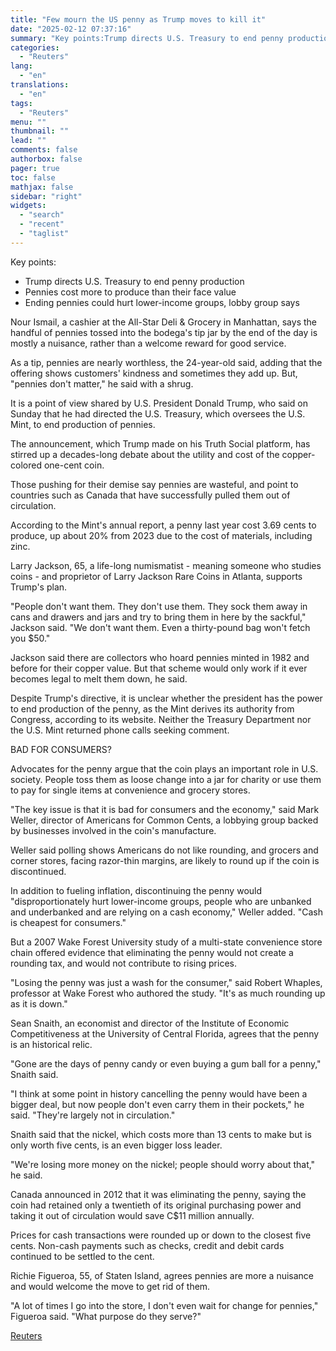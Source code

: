 ```yaml
---
title: "Few mourn the US penny as Trump moves to kill it"
date: "2025-02-12 07:37:16"
summary: "Key points:Trump directs U.S. Treasury to end penny productionPennies cost more to produce than their face valueEnding pennies could hurt lower-income groups, lobby group says Nour Ismail, a cashier at the All-Star Deli &amp; Grocery in Manhattan, says the handful of pennies tossed into the bodega's tip jar by the..."
categories:
  - "Reuters"
lang:
  - "en"
translations:
  - "en"
tags:
  - "Reuters"
menu: ""
thumbnail: ""
lead: ""
comments: false
authorbox: false
pager: true
toc: false
mathjax: false
sidebar: "right"
widgets:
  - "search"
  - "recent"
  - "taglist"
---
```


Key points:

* Trump directs U.S. Treasury to end penny production
* Pennies cost more to produce than their face value
* Ending pennies could hurt lower-income groups, lobby group says

Nour Ismail, a cashier at the All-Star Deli & Grocery in Manhattan, says the handful of pennies tossed into the bodega's tip jar by the end of the day is mostly a nuisance, rather than a welcome reward for good service.

As a tip, pennies are nearly worthless, the 24-year-old said, adding that the offering shows customers' kindness and sometimes they add up. But, "pennies don't matter," he said with a shrug.

It is a point of view shared by U.S. President Donald Trump, who said on Sunday that he had directed the U.S. Treasury, which oversees the U.S. Mint, to end production of pennies.

The announcement, which Trump made on his Truth Social platform, has stirred up a decades-long debate about the utility and cost of the copper-colored one-cent coin.

Those pushing for their demise say pennies are wasteful, and point to countries such as Canada that have successfully pulled them out of circulation.

According to the Mint's annual report, a penny last year cost 3.69 cents to produce, up about 20% from 2023 due to the cost of materials, including zinc.

Larry Jackson, 65, a life-long numismatist - meaning someone who studies coins - and proprietor of Larry Jackson Rare Coins in Atlanta, supports Trump's plan.

"People don't want them. They don't use them. They sock them away in cans and drawers and jars and try to bring them in here by the sackful," Jackson said. "We don't want them. Even a thirty-pound bag won't fetch you $50."

Jackson said there are collectors who hoard pennies minted in 1982 and before for their copper value. But that scheme would only work if it ever becomes legal to melt them down, he said.

Despite Trump's directive, it is unclear whether the president has the power to end production of the penny, as the Mint derives its authority from Congress, according to its website. Neither the Treasury Department nor the U.S. Mint returned phone calls seeking comment.

BAD FOR CONSUMERS?

Advocates for the penny argue that the coin plays an important role in U.S. society. People toss them as loose change into a jar for charity or use them to pay for single items at convenience and grocery stores.

"The key issue is that it is bad for consumers and the economy," said Mark Weller, director of Americans for Common Cents, a lobbying group backed by businesses involved in the coin's manufacture.

Weller said polling shows Americans do not like rounding, and grocers and corner stores, facing razor-thin margins, are likely to round up if the coin is discontinued.

In addition to fueling inflation, discontinuing the penny would "disproportionately hurt lower-income groups, people who are unbanked and underbanked and are relying on a cash economy," Weller added. "Cash is cheapest for consumers."

But a 2007 Wake Forest University study of a multi-state convenience store chain offered evidence that eliminating the penny would not create a rounding tax, and would not contribute to rising prices.

"Losing the penny was just a wash for the consumer," said Robert Whaples, professor at Wake Forest who authored the study. "It's as much rounding up as it is down."

Sean Snaith, an economist and director of the Institute of Economic Competitiveness at the University of Central Florida, agrees that the penny is an historical relic.

"Gone are the days of penny candy or even buying a gum ball for a penny," Snaith said.

"I think at some point in history cancelling the penny would have been a bigger deal, but now people don't even carry them in their pockets," he said. "They're largely not in circulation."

Snaith said that the nickel, which costs more than 13 cents to make but is only worth five cents, is an even bigger loss leader.

"We're losing more money on the nickel; people should worry about that," he said.

Canada announced in 2012 that it was eliminating the penny, saying the coin had retained only a twentieth of its original purchasing power and taking it out of circulation would save C$11 million annually.

Prices for cash transactions were rounded up or down to the closest five cents. Non-cash payments such as checks, credit and debit cards continued to be settled to the cent.

Richie Figueroa, 55, of Staten Island, agrees pennies are more a nuisance and would welcome the move to get rid of them.

"A lot of times I go into the store, I don't even wait for change for pennies," Figueroa said. "What purpose do they serve?"

[Reuters](https://www.tradingview.com/news/reuters.com,2025:newsml_L1N3P2168:0-few-mourn-the-us-penny-as-trump-moves-to-kill-it/)
